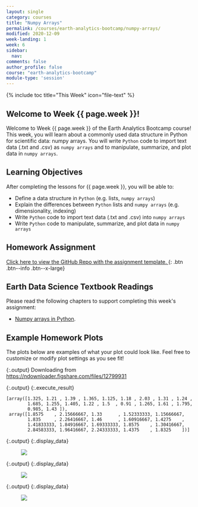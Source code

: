 ```yaml
---
layout: single
category: courses
title: "Numpy Arrays"
permalink: /courses/earth-analytics-bootcamp/numpy-arrays/
modified: 2020-12-09
week-landing: 1
week: 6
sidebar:
  nav:
comments: false
author_profile: false
course: "earth-analytics-bootcamp"
module-type: 'session'
---
```

{% include toc title="This Week" icon="file-text" %}

<div class="notice--info" markdown="1">

## <i class="fa fa-ship" aria-hidden="true"></i> Welcome to Week {{ page.week }}!

Welcome to Week {{ page.week }} of the Earth Analytics Bootcamp course! This week, you will learn about a commonly used data structure in Python for scientific data: numpy arrays. You will write `Python` code to import text data (.txt and .csv) as `numpy arrays` and to manipulate, summarize, and plot data in `numpy arrays`.


## <i class="fa fa-graduation-cap" aria-hidden="true"></i> Learning Objectives

After completing the lessons for {{ page.week }}, you will be able to:

* Define a data structure in `Python` (e.g. lists, `numpy arrays`)
* Explain the differences between `Python` lists and `numpy arrays` (e.g. dimensionality, indexing)
* Write `Python` code to import text data (.txt and .csv) into `numpy arrays`
* Write `Python` code to manipulate, summarize, and plot data in `numpy arrays`


## <i class="fa fa-pencil-square-o" aria-hidden="true"></i> Homework Assignment

<a href="https://github.com/earthlab-education/bootcamp-2020-06-numpy-template" target="_blank"> <i class="fa fa-link" aria-hidden="true"></i> Click here to view the GitHub Repo with the assignment template. </a>{: .btn .btn--info .btn--x-large}


## <i class="fa fa-book"></i> Earth Data Science Textbook Readings

Please read the following chapters to support completing this week's assignment:

* <a href="https://github.com/earthlab-education/bootcamp-2020-06-numpy-template">Numpy arrays in Python</a>.

</div>


## Example Homework Plots

The plots below are examples of what your plot could look like. Feel free to customize or modify plot settings as you see fit! 






{:.output}
    Downloading from https://ndownloader.figshare.com/files/12799931



{:.output}
{:.execute_result}



    [array([1.325, 1.21 , 1.39 , 1.365, 1.125, 1.18 , 2.03 , 1.31 , 1.24 ,
            1.685, 1.255, 1.405, 1.22 , 1.5  , 0.91 , 1.265, 1.61 , 1.795,
            0.985, 1.43 ]),
     array([1.8575    , 2.15666667, 1.33      , 1.52333333, 1.15666667,
            1.835     , 2.26416667, 1.46      , 1.60916667, 1.4275    ,
            1.41833333, 1.84916667, 1.69333333, 1.8575    , 1.30416667,
            2.84583333, 1.96416667, 2.24333333, 1.4375    , 1.8325    ])]






{:.output}
{:.display_data}

<figure>

<img src = "{{ site.url }}/images/courses/ea-bootcamp/06-numpy-arrays/2019-08-01-numpy-arrays-landing-page/2019-08-01-numpy-arrays-landing-page_5_0.png">

</figure>






{:.output}
{:.display_data}

<figure>

<img src = "{{ site.url }}/images/courses/ea-bootcamp/06-numpy-arrays/2019-08-01-numpy-arrays-landing-page/2019-08-01-numpy-arrays-landing-page_7_0.png">

</figure>





{:.output}
{:.display_data}

<figure>

<img src = "{{ site.url }}/images/courses/ea-bootcamp/06-numpy-arrays/2019-08-01-numpy-arrays-landing-page/2019-08-01-numpy-arrays-landing-page_8_0.png">

</figure>







